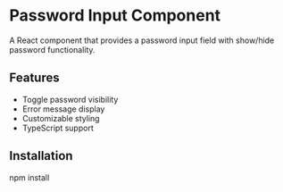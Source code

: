 # Password Input Component

A React component that provides a password input field with show/hide password functionality.

## Features

- Toggle password visibility
- Error message display
- Customizable styling
- TypeScript support

## Installation

npm install
